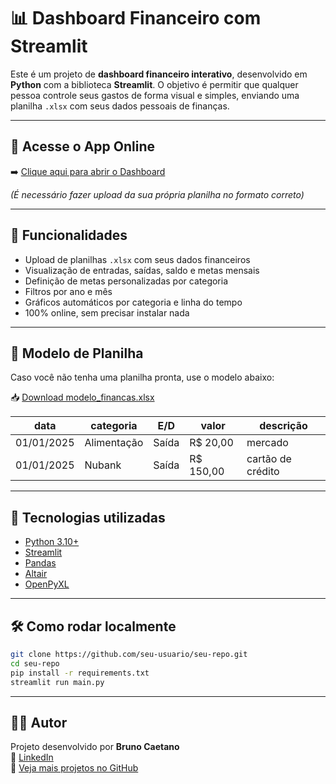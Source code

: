 # 📊 Dashboard Financeiro com Streamlit

Este é um projeto de **dashboard financeiro interativo**, desenvolvido em **Python** com a biblioteca **Streamlit**. O objetivo é permitir que qualquer pessoa controle seus gastos de forma visual e simples, enviando uma planilha `.xlsx` com seus dados pessoais de finanças.

---

## 🔗 Acesse o App Online

➡️ [Clique aqui para abrir o Dashboard](https://dashboard-financeiro-app-2hwxbnmzn333uqot3zglcb.streamlit.app/)

*(É necessário fazer upload da sua própria planilha no formato correto)*

---

## 🧠 Funcionalidades

- Upload de planilhas `.xlsx` com seus dados financeiros
- Visualização de entradas, saídas, saldo e metas mensais
- Definição de metas personalizadas por categoria
- Filtros por ano e mês
- Gráficos automáticos por categoria e linha do tempo
- 100% online, sem precisar instalar nada

---

## 🧾 Modelo de Planilha

Caso você não tenha uma planilha pronta, use o modelo abaixo:

📥 [Download modelo_financas.xlsx](modelo_financas.xlsx)

| data       | categoria    | E/D     | valor   | descrição        |
|------------|--------------|---------|---------|------------------|
| 01/01/2025 | Alimentação  | Saída   | R$ 20,00| mercado          |
| 01/01/2025 | Nubank       | Saída   | R$ 150,00| cartão de crédito|

---

## 🚀 Tecnologias utilizadas

- [Python 3.10+](https://www.python.org/)
- [Streamlit](https://streamlit.io/)
- [Pandas](https://pandas.pydata.org/)
- [Altair](https://altair-viz.github.io/)
- [OpenPyXL](https://openpyxl.readthedocs.io/)

---

## 🛠️ Como rodar localmente

```bash
git clone https://github.com/seu-usuario/seu-repo.git
cd seu-repo
pip install -r requirements.txt
streamlit run main.py
```

---

## 👨‍💻 Autor

Projeto desenvolvido por **Bruno Caetano**  
🔗 [LinkedIn](https://www.linkedin.com/)  
📁 [Veja mais projetos no GitHub](https://github.com/)